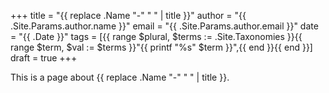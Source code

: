 +++
title = "{{ replace .Name "-" " " | title }}"
author = "{{ .Site.Params.author.name }}"
email = "{{ .Site.Params.author.email }}"
date = "{{ .Date }}"
tags = [{{ range $plural, $terms := .Site.Taxonomies }}{{ range $term, $val := $terms }}"{{ printf "%s" $term }}",{{ end }}{{ end }}]
draft = true
+++

This is a page about {{ replace .Name "-" " " | title }}.

